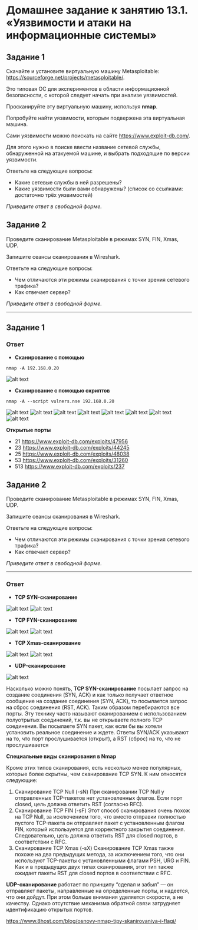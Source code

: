 # Домашнее задание к занятию 13.1. «Уязвимости и атаки на информационные системы»
## Задание 1

Скачайте и установите виртуальную машину Metasploitable: https://sourceforge.net/projects/metasploitable/.

Это типовая ОС для экспериментов в области информационной безопасности, с которой следует начать при анализе уязвимостей.

Просканируйте эту виртуальную машину, используя **nmap**.

Попробуйте найти уязвимости, которым подвержена эта виртуальная машина.

Сами уязвимости можно поискать на сайте https://www.exploit-db.com/.

Для этого нужно в поиске ввести название сетевой службы, обнаруженной на атакуемой машине, и выбрать подходящие по версии уязвимости.

Ответьте на следующие вопросы:

- Какие сетевые службы в ней разрешены?
- Какие уязвимости были вами обнаружены? (список со ссылками: достаточно трёх уязвимостей)
  
*Приведите ответ в свободной форме.*  

## Задание 2

Проведите сканирование Metasploitable в режимах SYN, FIN, Xmas, UDP.

Запишите сеансы сканирования в Wireshark.

Ответьте на следующие вопросы:

- Чем отличаются эти режимы сканирования с точки зрения сетевого трафика?
- Как отвечает сервер?

*Приведите ответ в свободной форме.*

---
## Задание 1

### Ответ

* **Сканирование с помощью** 
```script bash
nmap -A 192.168.0.20
```
![alt text](https://github.com/filipp761/Netology-sdb-homewoks/blob/main/img/13-01_nmap_-A.png)

* **Сканирование с помощью скриптов**

```script bash
nmap -A --script vulners.nse 192.168.0.20
```

![alt text](https://github.com/filipp761/Netology-sdb-homewoks/blob/main/img/13-01_vulners.nse_1.png)
![alt text](https://github.com/filipp761/Netology-sdb-homewoks/blob/main/img/13-01_vulners.nse_2.png)
![alt text](https://github.com/filipp761/Netology-sdb-homewoks/blob/main/img/13-01_vulners.nse_3.png)
![alt text](https://github.com/filipp761/Netology-sdb-homewoks/blob/main/img/13-01_vulners.nse_4.png)
![alt text](https://github.com/filipp761/Netology-sdb-homewoks/blob/main/img/13-01_vulners.nse_5.png)
![alt text](https://github.com/filipp761/Netology-sdb-homewoks/blob/main/img/13-01_vulners.nse_6.png)
![alt text](https://github.com/filipp761/Netology-sdb-homewoks/blob/main/img/13-01_vulners.nse_7.png)
![alt text](https://github.com/filipp761/Netology-sdb-homewoks/blob/main/img/13-01_vulners.nse_8.png)

**Открытые порты**

* 21
https://www.exploit-db.com/exploits/47956
* 23
https://www.exploit-db.com/exploits/44245
* 25
https://www.exploit-db.com/exploits/48038
* 53
https://www.exploit-db.com/exploits/31260
* 513
https://www.exploit-db.com/exploits/237

## Задание 2

Проведите сканирование Metasploitable в режимах SYN, FIN, Xmas, UDP.

Запишите сеансы сканирования в Wireshark.

Ответьте на следующие вопросы:

- Чем отличаются эти режимы сканирования с точки зрения сетевого трафика?
- Как отвечает сервер?

*Приведите ответ в свободной форме.*

---
### Ответ

* **TCP SYN-сканирование**

![alt text](https://github.com/filipp761/Netology-sdb-homewoks/blob/main/img/13-01_TCP_SYN.png)
![alt text](https://github.com/filipp761/Netology-sdb-homewoks/blob/main/img/13-01_TCP_SYN_WS.png)

* **TCP FYN-сканирование**
 
![alt text](https://github.com/filipp761/Netology-sdb-homewoks/blob/main/img/13-01_TCP_FYN.png)
![alt text](https://github.com/filipp761/Netology-sdb-homewoks/blob/main/img/13-01_TCP_FYN_WS.png)

* **TCP Xmas-сканирование**
 
![alt text](https://github.com/filipp761/Netology-sdb-homewoks/blob/main/img/13-01_Xmas.png)
![alt text](https://github.com/filipp761/Netology-sdb-homewoks/blob/main/img/13-01_TCP_Xmas_WS.png)

* **UDP-сканирование**

![alt text](https://github.com/filipp761/Netology-sdb-homewoks/blob/main/img/13-01_UDP.png)


Насколько можно понять, **TCP SYN-сканирование** посылает запрос на создание соединения (SYN, ACK) и как только получает ответное сообщение на создание соединения (SYN, ACK), то посылается запрос на сброс соединения (RST, ACK). Таким образом перебираются все порты. 
Эту технику часто называют сканированием с использованием полуотрытых соединений, т.к. вы не открываете полного TCP соединения. Вы посылаете SYN пакет, как если бы вы хотели установить реальное соединение и ждете. Ответы SYN/ACK указывают на то, что порт прослушивается (открыт), а RST (сброс) на то, что не прослушивается

**Специальные виды сканирования в Nmap**

Кроме этих типов сканирования, есть несколько менее популярных, которые более скрытны, чем сканирование TCP SYN. К ним относятся следующие:
1. Сканирование TCP Null (-sN)
При сканировании TCP Null у отправленных TCP-пакетов нет установленных флагов. Если порт closed, цель должна ответить RST (согласно RFC).
2. Сканирование TCP FIN (-sF)
Этот способ сканирования очень похож на TCP Null, за исключением того, что вместо отправки полностью пустого TCP-пакета он отправляет пакет с установленным флагом FIN, который используется для корректного закрытия соединения. Следовательно, цель должна ответить RST для closed портов, в соответствии с RFC.
3. Сканирование TCP Xmas (-sX)
Сканирование TCP Xmas также похоже на два предыдущих метода, за исключением того, что они используют TCP-пакеты с установленными флагами PSH, URG и FIN. Как и в предыдущих двух типах сканирования, этот тип также ожидает пакеты RST для closed портов в соответствии с RFC.


**UDP-сканирование** работает по принципу “сделал и забыл” — он отправляет пакеты, направленные на определенные порты, и надеется, что они дойдут. При этом больше внимания уделяется скорости, а не качеству. Однако отсутствие механизма обратной связи затрудняет идентификацию открытых портов.


https://www.8host.com/blog/osnovy-nmap-tipy-skanirovaniya-i-flagi/
